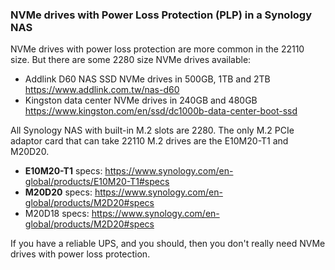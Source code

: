 ### NVMe drives with Power Loss Protection (PLP) in a Synology NAS

NVMe drives with power loss protection are more common in the 22110 size. But there are some 2280 size NVMe drives available: 
- Addlink D60 NAS SSD NVMe drives in 500GB, 1TB and 2TB https://www.addlink.com.tw/nas-d60
- Kingston data center NVMe drives in 240GB and 480GB https://www.kingston.com/en/ssd/dc1000b-data-center-boot-ssd

All Synology NAS with built-in M.2 slots are 2280. The only M.2 PCIe adaptor card that can take 22110 M.2 drives are the E10M20-T1 and M20D20.

- **E10M20-T1** specs: https://www.synology.com/en-global/products/E10M20-T1#specs
- **M20D20** specs: https://www.synology.com/en-global/products/M2D20#specs
- M20D18 specs: https://www.synology.com/en-global/products/M2D20#specs

If you have a reliable UPS, and you should, then you don't really need NVMe drives with power loss protection.
